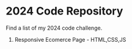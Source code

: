 # 2024 Code Repository

Find a list of my 2024 code challenge.

1. Responsive  Ecomerce Page - HTML,CSS,JS

